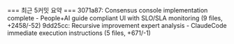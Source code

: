 === 최근 5커밋 요약 ===
3071a87: Consensus console implementation complete - People+AI guide compliant UI with SLO/SLA monitoring (9 files, +2458/-52)
9dd25cc: Recursive improvement expert analysis - ClaudeCode immediate execution instructions (5 files, +671/-1)
